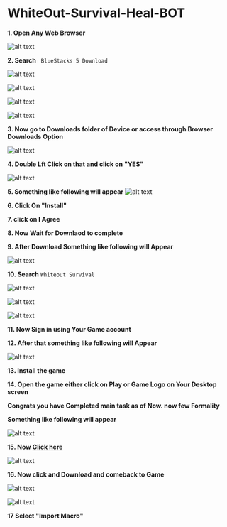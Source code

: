 # WhiteOut-Survival-Heal-BOT

**1. Open Any Web Browser**

![alt text](image.png)

**2. Search**  ``` BlueStacks 5 Download```

![alt text](image-1.png)

![alt text](image-2.png)

![alt text](search.jpg)

![alt text](image-3.png)


**3. Now go to Downloads folder of Device or access through Browser Downloads Option**

![alt text](image-4.png)

**4. Double Lft Click on that and click on "YES"**

![alt text](<WhatsApp Image 2024-03-06 at 21.25.47_5820c0ab.jpg>)

**5. Something like following will appear**
![alt text](image-5.png)

**6. Click On "Install"**

**7. click on I Agree**

**8. Now Wait for Downlaod to complete**

**9. After Download Something like following will Appear**

![alt text](image-6.png)

**10. Search** ```Whiteout Survival```

![alt text](image-7.png)

![alt text](image-8.png)

![alt text](image-9.png)

**11. Now Sign in using Your Game account**

**12. After that something like following will Appear**

![alt text](image-10.png)

**13. Install the game**

**14. Open the game either click on Play or Game Logo on Your Desktop screen**

**Congrats you have Completed main task as of Now. now few Formality**

**Something like following will appear**

![alt text](image-11.png)


**15. Now  [Click here](https://github.com/amritanand-py/WhiteOut-Survival-Heal-BOT/blob/main/TAP%20TAP%20TAP.json)**

![alt text](image-14.png)

**16. Now click and Download and comeback to Game**

![alt text](image-12.png)

![alt text](image-13.png)

**17 Select "Import Macro"**